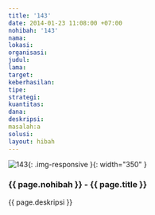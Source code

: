 ```yaml
---
title: '143'
date: 2014-01-23 11:08:00 +07:00
nohibah: '143'
nama:
lokasi:
organisasi:
judul:
lama:
target:
keberhasilan:
tipe:
strategi:
kuantitas:
dana:
deskripsi:
masalah:a
solusi:
layout: hibah
---
```


![143](/static/img/hibahcms/143.png){: .img-responsive }{: width="350" }

### {{ page.nohibah }} - {{ page.title }}

{{ page.deskripsi }}
